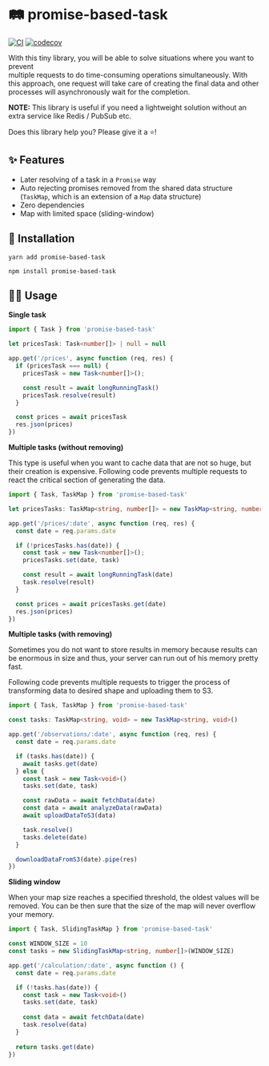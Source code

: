 # 🛤 promise-based-task

[![CI](https://github.com/Tomas2D/promise-based-task/actions/workflows/node.js.yml/badge.svg?branch=main)](https://github.com/Tomas2D/promise-based-task/actions/workflows/node.js.yml)
[![codecov](https://codecov.io/gh/Tomas2D/promise-based-task/branch/main/graph/badge.svg?token=SQA7VM6XIV)](https://codecov.io/gh/Tomas2D/promise-based-task)

With this tiny library, you will be able to solve situations where you want to prevent  
multiple requests to do time-consuming operations simultaneously.
With this approach, one request will take care of creating the final data and other processes
will asynchronously wait for the completion. 

**NOTE:** This library is useful if you need a lightweight solution without an extra service like Redis / PubSub etc.

Does this library help you? Please give it a ⭐️!

## ✨️ Features

- Later resolving of a task in a `Promise` way
- Auto rejecting promises removed from the shared data structure (`TaskMap`, which is an extension of a `Map` data structure)
- Zero dependencies
- Map with limited space (sliding-window)

## 🚀 Installation

```
yarn add promise-based-task
```
```
npm install promise-based-task
```

## 🤘🏻 Usage

**Single task**
```typescript
import { Task } from 'promise-based-task'

let pricesTask: Task<number[]> | null = null

app.get('/prices', async function (req, res) {
  if (pricesTask === null) {
    pricesTask = new Task<number[]>();

    const result = await longRunningTask()
    pricesTask.resolve(result)
  }

  const prices = await pricesTask
  res.json(prices)
})
```

**Multiple tasks (without removing)**

This type is useful when you want to cache data that are not so huge, but
their creation is expensive. Following code prevents multiple requests to react the
critical section of generating the data.

```typescript
import { Task, TaskMap } from 'promise-based-task'

let pricesTasks: TaskMap<string, number[]> = new TaskMap<string, number[]>()

app.get('/prices/:date', async function (req, res) {
  const date = req.params.date

  if (!pricesTasks.has(date)) {
    const task = new Task<number[]>();
    pricesTasks.set(date, task)

    const result = await longRunningTask(date)
    task.resolve(result)
  }

  const prices = await pricesTasks.get(date)
  res.json(prices)
})
```

**Multiple tasks (with removing)**

Sometimes you do not want to store results in memory because results can be enormous in size
and thus, your server can run out of his memory pretty fast.

Following code prevents multiple requests to trigger the process of transforming data to
desired shape and uploading them to S3.

```typescript
import { Task, TaskMap } from 'promise-based-task'

const tasks: TaskMap<string, void> = new TaskMap<string, void>()

app.get('/observations/:date', async function (req, res) {
  const date = req.params.date

  if (tasks.has(date)) {
    await tasks.get(date)
  } else {
    const task = new Task<void>()
    tasks.set(date, task)

    const rawData = await fetchData(date)
    const data = await analyzeData(rawData)
    await uploadDataToS3(data)

    task.resolve()
    tasks.delete(date)
  }

  downloadDataFromS3(date).pipe(res)
})
```

**Sliding window**

When your map size reaches a specified threshold, the oldest values will be
removed. You can be then sure that the size of the map will never overflow your memory.

```typescript
import { Task, SlidingTaskMap } from 'promise-based-task'

const WINDOW_SIZE = 10
const tasks = new SlidingTaskMap<string, number[]>(WINDOW_SIZE)

app.get('/calculation/:date', async function () {
  const date = req.params.date

  if (!tasks.has(date)) {
    const task = new Task<void>()
    tasks.set(date, task)
    
    const data = await fetchData(date)
    task.resolve(data)
  }
  
  return tasks.get(date)
})
```
